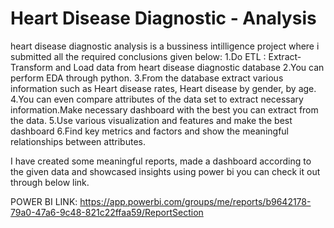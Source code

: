 # Heart Disease Diagnostic - Analysis
heart disease diagnostic analysis is a bussiness intilligence project where i submitted all the required conclusions given below:
1.Do ETL : Extract- Transform and Load data from heart disease diagnostic database
2.You can perform EDA through python.
3.From the database extract various information such as Heart disease rates, Heart disease by gender, by age.
4.You can even compare attributes of the data set to extract necessary information.Make necessary dashboard with the best you can extract from the data.
5.Use various visualization and features and make the best dashboard
6.Find key metrics and factors and show the meaningful relationships between attributes.

I have created some meaningful reports, made a dashboard according to the given data and showcased insights using power bi
you can check it out through below link.

POWER BI LINK: https://app.powerbi.com/groups/me/reports/b9642178-79a0-47a6-9c48-821c22ffaa59/ReportSection

